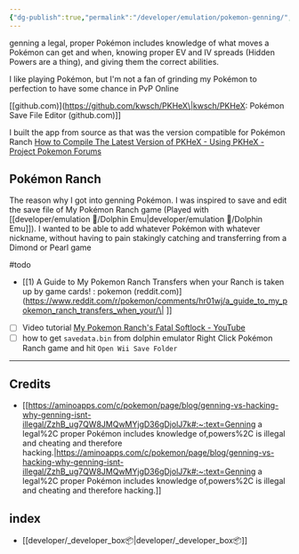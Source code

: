 ```yaml
---
{"dg-publish":true,"permalink":"/developer/emulation/pokemon-genning/","noteIcon":""}
---
```


genning a legal, proper Pokémon includes knowledge of what moves a Pokémon can get and when, knowing proper EV and IV spreads (Hidden Powers are a thing), and giving them the correct abilities.

I like playing Pokémon, but I'm not a fan of grinding my Pokémon to perfection to have some chance in PvP Online

[[github.com)](https://github.com/kwsch/PKHeX\|kwsch/PKHeX: Pokémon Save File Editor (github.com)]]

I built the app from source as that was the version compatible for Pokémon Ranch
[How to Compile The Latest Version of PKHeX - Using PKHeX - Project Pokemon Forums](https://projectpokemon.org/home/tutorials/save-editing/using-pkhex/how-to-compile-the-latest-version-of-pkhex-r79/)

## Pokémon Ranch
The reason why I got into genning Pokémon. I was inspired to save and edit the save file of My Pokémon Ranch game (Played with [[developer/emulation 👾/Dolphin Emu\|developer/emulation 👾/Dolphin Emu]]). I wanted to be able to add whatever Pokémon with whatever nickname, without having to pain stakingly catching and transferring from a Dimond or Pearl game  

#todo
- [[1) A Guide to My Pokemon Ranch Transfers when your Ranch is taken up by game cards! : pokemon (reddit.com)](https://www.reddit.com/r/pokemon/comments/hr01wj/a_guide_to_my_pokemon_ranch_transfers_when_your/\| ]]
- [ ] Video tutorial [My Pokemon Ranch's Fatal Softlock - YouTube](https://www.youtube.com/watch?v=_MPwWPsou6I)
- [ ] how to get `savedata.bin` from dolphin emulator Right Click Pokémon Ranch game and hit `Open Wii Save Folder`

---

## Credits
- [[https://aminoapps.com/c/pokemon/page/blog/genning-vs-hacking-why-genning-isnt-illegal/ZzhB_ug7QW8JMQwMYjgD36gDjolJ7k#:~:text=Genning a legal%2C proper Pokémon includes knowledge of,powers%2C is illegal and cheating and therefore hacking.\|https://aminoapps.com/c/pokemon/page/blog/genning-vs-hacking-why-genning-isnt-illegal/ZzhB_ug7QW8JMQwMYjgD36gDjolJ7k#:~:text=Genning a legal%2C proper Pokémon includes knowledge of,powers%2C is illegal and cheating and therefore hacking.]]
## index
- [[developer/_developer_box📦\|developer/_developer_box📦]]